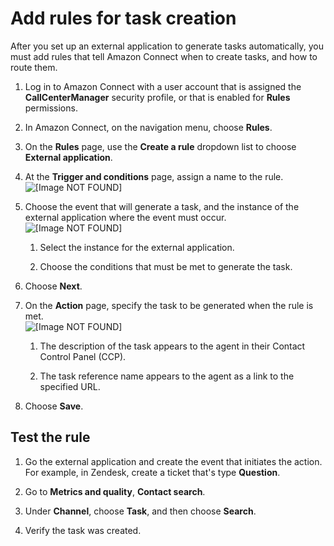 # Add rules for task creation<a name="add-rules-task-creation"></a>

After you set up an external application to generate tasks automatically, you must add rules that tell Amazon Connect when to create tasks, and how to route them\.

1. Log in to Amazon Connect with a user account that is assigned the **CallCenterManager** security profile, or that is enabled for **Rules** permissions\.

1. In Amazon Connect, on the navigation menu, choose **Rules**\.

1. On the **Rules** page, use the **Create a rule** dropdown list to choose **External application**\.

1. At the **Trigger and conditions** page, assign a name to the rule\.  
![\[Image NOT FOUND\]](http://docs.aws.amazon.com/connect/latest/adminguide/images/contact-lens-add-category-rules.png)

1. Choose the event that will generate a task, and the instance of the external application where the event must occur\.  
![\[Image NOT FOUND\]](http://docs.aws.amazon.com/connect/latest/adminguide/images/tasks-add-rule-for-zendesk.png)

   1. Select the instance for the external application\.

   1. Choose the conditions that must be met to generate the task\.

1. Choose **Next**\.

1. On the **Action** page, specify the task to be generated when the rule is met\.  
![\[Image NOT FOUND\]](http://docs.aws.amazon.com/connect/latest/adminguide/images/task-rule-action-to-take.png)

   1. The description of the task appears to the agent in their Contact Control Panel \(CCP\)\.

   1. The task reference name appears to the agent as a link to the specified URL\.

1. Choose **Save**\.

## Test the rule<a name="test-rules-task-creation"></a>

1. Go the external application and create the event that initiates the action\. For example, in Zendesk, create a ticket that's type **Question**\. 

1. Go to **Metrics and quality**, **Contact search**\. 

1. Under **Channel**, choose **Task**, and then choose **Search**\.

1. Verify the task was created\.